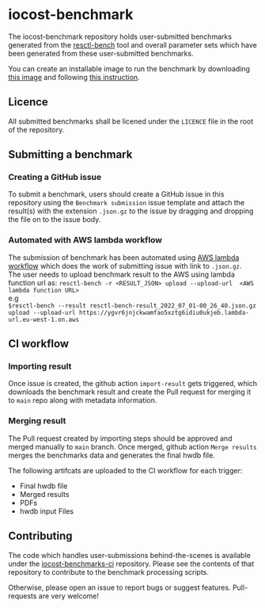 # iocost-benchmark

The iocost-benchmark repository holds user-submitted benchmarks generated from
the [resctl-bench](https://github.com/facebookexperimental/resctl-demo) tool
and overall parameter sets which have been generated from these user-submitted
benchmarks.

You can create an installable image to run the benchmark by downloading
[this image](https://nightly.link/iocost-benchmark/resctl-demo-image-recipe/workflows/ci.yaml/main/resctl-demo-flasher-efiboot.zip)
and following [this instruction](https://github.com/iocost-benchmark/resctl-demo-image-recipe/blob/main/DEPLOY.md).

## Licence

All submitted benchmarks shall be licened under the `LICENCE` file in the root
of the repository.

## Submitting a benchmark

### Creating a GitHub issue

To submit a benchmark, users should create a GitHub issue in this repository using
the `Benchmark submission` issue template and attach the result(s) with the
extension `.json.gz` to the issue by dragging and dropping the file on to the
issue body.

### Automated with AWS lambda workflow

The submission of benchmark has been automated using [AWS lambda workflow](https://github.com/facebookexperimental/resctl-demo/blob/main/resctl-bench/doc/lambda.md) which does the work of submitting issue with link to `.json.gz`.   
The user needs to upload benchmark result to the AWS using lambda function url as:
`resctl-bench -r <RESULT_JSON> upload --upload-url  <AWS lambda function URL>`  
e.g  
`$resctl-bench --result resctl-bench-result_2022_07_01-00_26_40.json.gz upload --upload-url https://ygvr6jnjckwamfao5xztg6idiu0ukjeb.lambda-url.eu-west-1.on.aws`


## CI workflow

### Importing result

Once issue is created, the github action `import-result` gets triggered, which downloads the benchmark result and create the Pull request for merging it to `main` repo along with metadata information.

### Merging result

The Pull request created by importing steps should be approved and merged manually to `main` branch. Once merged, github action `Merge results` merges the benchmarks data and generates the final hwdb file.  

The following artifcats are uploaded to the CI workflow for each trigger:
  - Final hwdb file
  - Merged results
  - PDFs
  - hwdb input Files


## Contributing

The code which handles user-submissions behind-the-scenes is available under the
[iocost-benchmarks-ci](https://github.com/iocost-benchmark/iocost-benchmarks-ci/)
repository. Please see the contents of that repository to contribute to the
benchmark processing scripts.

Otherwise, please open an issue to report bugs or suggest features.
Pull-requests are very welcome!
